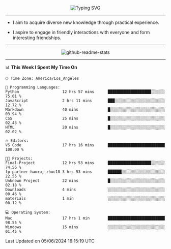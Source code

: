 <p align="center">
  <img src="https://readme-typing-svg.demolab.com?font=Fira+Code&weight=500&size=32&duration=2500&pause=1600&center=true&vCenter=true&random=false&width=1024&height=64&lines=Hi+there+%F0%9F%91%8B;I'm+delighted+you+could+make+it+here+%F0%9F%8E%89;I'm+Harry%2C+a+college+student+still+finding+my+way" alt="Typing SVG" />
</p>


---


- I aim to acquire diverse new knowledge through practical experience.

- I aspire to engage in friendly interactions with everyone and form interesting friendships.


---


<p align="center">
  <img src="https://github-readme-stats.vercel.app/api?username=Harry-Jing&show_icons=true" alt="github-readme-stats"/>
</p>


---

<!--START_SECTION:waka-->
📊 **This Week I Spent My Time On** 

```text
🕑︎ Time Zone: America/Los_Angeles

💬 Programming Languages: 
Python                   12 hrs 57 mins      ███████████████████░░░░░░   75.01 % 
JavaScript               2 hrs 11 mins       ███░░░░░░░░░░░░░░░░░░░░░░   12.72 % 
Markdown                 40 mins             █░░░░░░░░░░░░░░░░░░░░░░░░   03.94 % 
CSS                      25 mins             █░░░░░░░░░░░░░░░░░░░░░░░░   02.43 % 
HTML                     20 mins             █░░░░░░░░░░░░░░░░░░░░░░░░   02.02 % 

🔥 Editors: 
VS Code                  17 hrs 16 mins      █████████████████████████   100.00 % 

🐱‍💻 Projects: 
Final-Project            12 hrs 53 mins      ███████████████████░░░░░░   74.56 % 
fp-partner-haoxuj-zhuc18 3 hrs 53 mins       ██████░░░░░░░░░░░░░░░░░░░   22.55 % 
Unknown Project          22 mins             █░░░░░░░░░░░░░░░░░░░░░░░░   02.18 % 
Downloads                4 mins              ░░░░░░░░░░░░░░░░░░░░░░░░░   00.46 % 
materials                1 min               ░░░░░░░░░░░░░░░░░░░░░░░░░   00.12 % 

💻 Operating System: 
Mac                      17 hrs 1 min        █████████████████████████   98.55 % 
Windows                  15 mins             ░░░░░░░░░░░░░░░░░░░░░░░░░   01.45 % 
```


 Last Updated on 05/06/2024 16:15:19 UTC
<!--END_SECTION:waka-->
